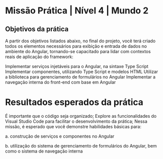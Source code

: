 # Missão Prática | Nível 4 | Mundo 2

## Objetivos da prática

A partir dos objetivos listados abaixo, no final do projeto, você terá criado todos os
elementos necessários para exibição e entrada de dados no ambiente do Angular,
tornando-se capacitado para lidar com contextos reais de aplicação do framework:

Implementar serviços injetáveis para o Angular, na sintaxe Type Script
Implementar componentes, utilizando Type Script e modelos HTML
Utilizar a biblioteca para gerenciamento de formulários no Angular
Implementar a navegação interna do front-end com base em Angular

# Resultados esperados da prática

É importante que o código seja organizado;
Explore as funcionalidades do Visual Studio Code para facilitar o desenvolvimento da
prática;
Nessa missão, é esperado que você demonstre habilidades básicas para:

a. construção de serviços e componentes no Angular

b. utilização do sistema de gerenciamento de formulários do Angular, bem como o
sistema de navegação interna
